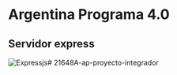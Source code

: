 # Argentina Programa 4.0

## Servidor express

![Expressjs](https://miro.medium.com/v2/resize:fit:1400/1*f7ztMaMM0etsFHpEfkdiwA.png)# 21648A-ap-proyecto-integrador
